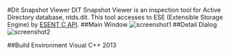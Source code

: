 #Dit Snapshot Viewer
DIT Snapshot Viewer is an inspection tool for Active Directory database, ntds.dit. This tool accesses to ESE (Extensible Storage Engine) by [ESENT C API](https://msdn.microsoft.com/en-us/library/gg269259%28v=exchg.10%29.aspx).
##Main Window
![screenshot1](https://raw.githubusercontent.com/yosqueoy/ditsnap/master/images/screenshot1.png)
##Detail Dialog
![screenshot2](https://raw.githubusercontent.com/yosqueoy/ditsnap/master/images/screenshot2.png)

##Build Environment
Visual C++ 2013
